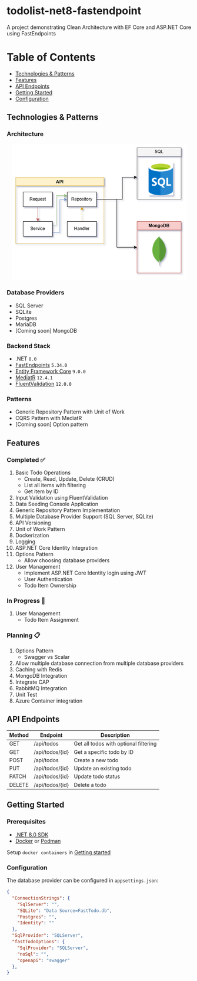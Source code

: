 # todolist-net8-fastendpoint
A project demonstrating Clean Architecture with EF Core and ASP.NET Core using FastEndpoints

Table of Contents
=======
* [Technologies & Patterns](#technologies--patterns)
* [Features](#features)
* [API Endpoints](#api-endpoints)
* [Getting Started](#getting-started)
* [Configuration](#configuration)

## Technologies & Patterns
### Architecture

<p align='center'>
  <img src='./docs/Architecture.png' />
</p>

### Database Providers
- SQL Server
- SQLite
- Postgres
- MariaDB
- [Coming soon] MongoDB

### Backend Stack
- .NET `8.0`
- [FastEndpoints](https://fast-endpoints.com/) `5.34.0`
- [Entity Framework Core](https://learn.microsoft.com/en-us/ef/core/) `9.0.0`
- [MediatR](https://github.com/jbogard/MediatR) `12.4.1`
- [FluentValidation](https://docs.fluentvalidation.net/en/latest/) `12.0.0`

### Patterns
- Generic Repository Pattern with Unit of Work
- CQRS Pattern with MediatR
- [Coming soon] Option pattern

## Features
### Completed ✅
1. Basic Todo Operations
    - Create, Read, Update, Delete (CRUD)
    - List all items with filtering
    - Get item by ID
2. Input Validation using FluentValidation
3. Data Seeding Console Application
4. Generic Repository Pattern Implementation
5. Multiple Database Provider Support (SQL Server, SQLite)
6. API Versioning
7. Unit of Work Pattern
8. Dockerization
9. Logging
10. ASP.NET Core Identity Integration
11. Options Pattern
    - Allow choosing database providers
12. User Management
    - Implement ASP.NET Core Identity login using JWT
    - User Authentication
    - Todo Item Ownership

### In Progress 🚧
1. User Management 
    - Todo Item Assignment

### Planning 📋
1. Options Pattern
    - Swagger vs Scalar
2. Allow multiple database connection from multiple database providers
3. Caching with Redis
4. MongoDB Integration
5. Integrate CAP
6. RabbitMQ Integration
6. Unit Test
7. Azure Container integration

## API Endpoints

| Method | Endpoint        | Description                           |
|--------|----------------|---------------------------------------|
| GET    | /api/todos     | Get all todos with optional filtering |
| GET    | /api/todos/{id}| Get a specific todo by ID            |
| POST   | /api/todos     | Create a new todo                    |
| PUT    | /api/todos/{id}| Update an existing todo             |
| PATCH  | /api/todos/{id}| Update todo status             |
| DELETE | /api/todos/{id}| Delete a todo                       |

## Getting Started

### Prerequisites
- [.NET 8.0 SDK](https://dotnet.microsoft.com/en-us/download/dotnet/8.0)
- [Docker](https://www.docker.com/) or [Podman](https://podman.io/)

Setup `docker containers` in [Getting started](https://github.com/p3t3r276/todolist-net8-fastendpoint/blob/dev/docker/Readme.md)

### Configuration
The database provider can be configured in `appsettings.json`:
```json
{
  "ConnectionStrings": {
    "SqlServer": "",
    "SQLite": "Data Source=FastTodo.db",
    "Postgres": "",
    "Identity": ""
  },
  "SqlProvider": "SQLServer",
  "fastTodoOptions": {
    "SqlProvider": "SQLServer",
    "noSql": "",
    "openapi": "swagger"
  },
}
```
